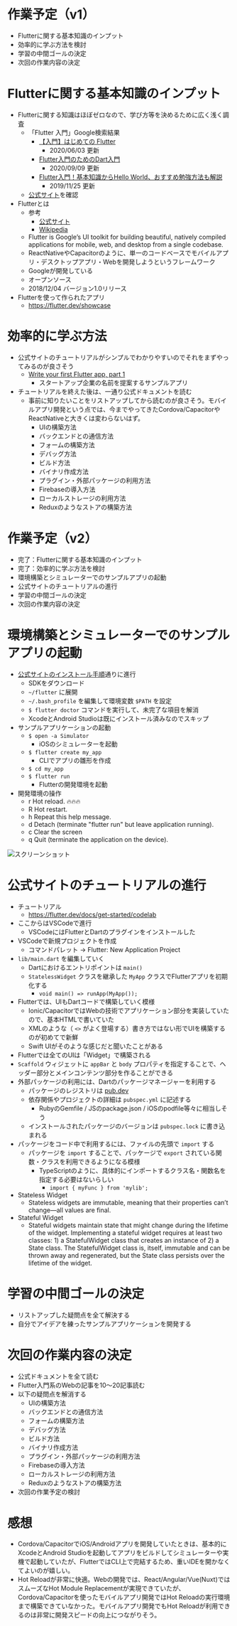# 作業予定（v1）

- Flutterに関する基本知識のインプット
- 効率的に学ぶ方法を検討
- 学習の中間ゴールの決定
- 次回の作業内容の決定

# Flutterに関する基本知識のインプット

- Flutterに関する知識はほぼゼロなので、学び方等を決めるために広く浅く調査
  - 「Flutter 入門」Google検索結果
    - [【入門】はじめての Flutter](https://qiita.com/nskydiving/items/4fcf0dbad923d50601f9)
      - 2020/06/03 更新
    - [Flutter入門のためのDart入門](https://qiita.com/teradonburi/items/913fb8c311b9f2bdb1dd)
      - 2020/09/09 更新
    - [Flutter入門！基本知識からHello World、おすすめ勉強方法も解説](https://udemy.benesse.co.jp/development/app/flutter-intro.html)
      - 2019/11/25 更新
  - [公式サイト](https://flutter.dev/)を確認
- Flutterとは
  - 参考
    - [公式サイト](https://flutter.dev/)
    - [Wikipedia](https://ja.wikipedia.org/wiki/Flutter)
  - Flutter is Google’s UI toolkit for building beautiful, natively compiled applications for mobile, web, and desktop from a single codebase.
  - ReactNativeやCapacitorのように、単一のコードベースでモバイルアプリ・デスクトップアプリ・Webを開発しようというフレームワーク
  - Googleが開発している
  - オープンソース
  - 2018/12/04 バージョン1.0リリース
- Flutterを使って作られたアプリ
  - https://flutter.dev/showcase

# 効率的に学ぶ方法

- 公式サイトのチュートリアルがシンプルでわかりやすいのでそれをまずやってみるのが良さそう
  - [Write your first Flutter app, part 1](https://flutter.dev/docs/get-started/codelab)
    - スタートアップ企業の名前を提案するサンプルアプリ
- チュートリアルを終えた後は、一通り公式ドキュメントを読む
  - 事前に知りたいことをリストアップしてから読むのが良さそう。モバイルアプリ開発という点では、今までやってきたCordova/CapacitorやReactNativeと大きくは変わらないはず。
    - UIの構築方法
    - バックエンドとの通信方法
    - フォームの構築方法
    - デバッグ方法
    - ビルド方法
    - バイナリ作成方法
    - プラグイン・外部パッケージの利用方法
    - Firebaseの導入方法
    - ローカルストレージの利用方法
    - Reduxのようなストアの構築方法

# 作業予定（v2）

- 完了：Flutterに関する基本知識のインプット
- 完了：効率的に学ぶ方法を検討
- 環境構築とシミュレーターでのサンプルアプリの起動
- 公式サイトのチュートリアルの進行
- 学習の中間ゴールの決定
- 次回の作業内容の決定

# 環境構築とシミュレーターでのサンプルアプリの起動

- [公式サイトのインストール手順](https://flutter.dev/docs/get-started/install/macos)通りに進行
  - SDKをダウンロード
  - `~/flutter` に展開
  - `~/.bash_profile` を編集して環境変数 `$PATH` を設定
  - `$ flutter doctor` コマンドを実行して、未完了な項目を解消
  - XcodeとAndroid Studioは既にインストール済みなのでスキップ
- サンプルアプリケーションの起動
  - `$ open -a Simulator`
    - iOSのシミュレーターを起動
  - `$ flutter create my_app`
    - CLIでアプリの雛形を作成
  - `$ cd my_app`
  - `$ flutter run`
    - Flutterの開発環境を起動
- 開発環境の操作
  - r Hot reload. 🔥🔥🔥
  - R Hot restart.
  - h Repeat this help message.
  - d Detach (terminate "flutter run" but leave application running).
  - c Clear the screen
  - q Quit (terminate the application on the device).

![スクリーンショット](./flutter_sample_01.png)

# 公式サイトのチュートリアルの進行

- チュートリアル
  - https://flutter.dev/docs/get-started/codelab
- ここからはVSCodeで進行
  - VSCodeにはFlutterとDartのプラグインをインストールした
- VSCodeで新規プロジェクトを作成
  - コマンドパレット → Flutter: New Application Project
- `lib/main.dart` を編集していく
  - Dartにおけるエントリポイントは `main()`
  - `StatelessWidget` クラスを継承した `MyApp` クラスでFlutterアプリを初期化する
    - `void main() => runApp(MyApp());`
- Flutterでは、UIもDartコードで構築していく模様
  - Ionic/CapacitorではWebの技術でアプリケーション部分を実装していたので、基本HTMLで書いていた
  - XMLのような（ `<>` がよく登場する）書き方ではない形でUIを構築するのが初めてで新鮮
  - Swift UIがそのような感じだと聞いたことがある
- Flutterでは全てのUIは「Widget」で構築される
- `Scaffold` ウィジェットに `appBar` と `body` プロパティを指定することで、ヘッダー部分とメインコンテンツ部分を作ることができる
- 外部パッケージの利用には、Dartのパッケージマネージャーを利用する
  - パッケージのレジストリは [pub.dev](https://pub.dev/)
  - 依存関係やプロジェクトの詳細は `pubspec.yml` に記述する
    - RubyのGemfile / JSのpackage.json / iOSのpodfile等々に相当しそう
  - インストールされたパッケージのバージョンは `pubspec.lock` に書き込まれる
- パッケージをコード中で利用するには、ファイルの先頭で `import` する
  - パッケージを `import` することで、パッケージで `export` されている関数・クラスを利用できるようになる模様
    - TypeScriptのように、具体的にインポートするクラス名・関数名を指定する必要はないらしい
      -  `import { myFunc } from 'mylib';` 
- Stateless Widget
  - Stateless widgets are immutable, meaning that their properties can’t change—all values are final.
- Stateful Widget
  - Stateful widgets maintain state that might change during the lifetime of the widget. Implementing a stateful widget requires at least two classes: 1) a StatefulWidget class that creates an instance of 2) a State class. The StatefulWidget class is, itself, immutable and can be thrown away and regenerated, but the State class persists over the lifetime of the widget.

# 学習の中間ゴールの決定

- リストアップした疑問点を全て解決する
- 自分でアイデアを練ったサンプルアプリケーションを開発する

# 次回の作業内容の決定

- 公式ドキュメントを全て読む
- Flutter入門系のWebの記事を10〜20記事読む
- 以下の疑問点を解消する
  - UIの構築方法
  - バックエンドとの通信方法
  - フォームの構築方法
  - デバッグ方法
  - ビルド方法
  - バイナリ作成方法
  - プラグイン・外部パッケージの利用方法
  - Firebaseの導入方法
  - ローカルストレージの利用方法
  - Reduxのようなストアの構築方法
- 次回の作業予定の検討

# 感想

- Cordova/CapacitorでiOS/Androidアプリを開発していたときは、基本的にXcodeとAndroid Studioを起動してアプリをビルドしてシミュレーターや実機で起動していたが、FlutterではCLI上で完結するため、重いIDEを開かなくてよいのが嬉しい。
- Hot Reloadが非常に快適。Webの開発では、React/Angular/Vue(Nuxt)ではスムーズなHot Module Replacementが実現できていたが、Cordova/Capacitorを使ったモバイルアプリ開発ではHot Reloadの実行環境まで構築できていなかった。モバイルアプリ開発でもHot Reloadが利用できるのは非常に開発スピードの向上につながりそう。
